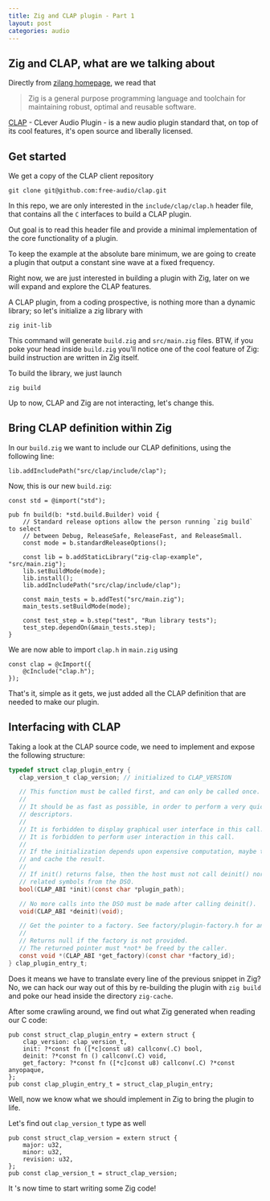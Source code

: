 ```yaml
---
title: Zig and CLAP plugin - Part 1
layout: post
categories: audio
---
```



## Zig and CLAP, what are we talking about


Directly from [zilang homepage](https://ziglang.org), we read that 

> Zig is a general purpose programming language and toolchain for maintaining robust, optimal and reusable software.

[CLAP](https://github.com/free-audio/clap) - CLever Audio Plugin - is a new audio plugin standard that, on top of its cool features, it's open source and liberally licensed.

## Get started

We get a copy of the CLAP client repository 

```
git clone git@github.com:free-audio/clap.git
```

In this repo, we are only interested in the `include/clap/clap.h` header file, that contains all the `C` interfaces to build a CLAP plugin.

Out goal is to read this header file and provide a minimal implementation of the core functionality of a plugin.

To keep the example at the absolute bare minimum, we are going to create a plugin that output a constant sine wave at a fixed frequency.

Right now, we are just interested in building a plugin with Zig, later on we will expand and explore the CLAP features.

A CLAP plugin, from a coding prospective, is nothing more than a dynamic library; so let's initialize a zig library with

```
zig init-lib
```

This command will generate `build.zig` and `src/main.zig` files. BTW, if you poke your head inside `build.zig` you'll notice one of the cool feature of Zig: build instruction are written in Zig itself.

To build the library, we just launch

```
zig build
```

Up to now, CLAP and Zig are not interacting, let's change this.

## Bring CLAP definition within Zig

In our `build.zig` we want to include our CLAP definitions, using the following line:
```zig
lib.addIncludePath("src/clap/include/clap");
```

Now, this is our new `build.zig`:

```zig
const std = @import("std");

pub fn build(b: *std.build.Builder) void {
    // Standard release options allow the person running `zig build` to select
    // between Debug, ReleaseSafe, ReleaseFast, and ReleaseSmall.
    const mode = b.standardReleaseOptions();

    const lib = b.addStaticLibrary("zig-clap-example", "src/main.zig");
    lib.setBuildMode(mode);
    lib.install();
    lib.addIncludePath("src/clap/include/clap");

    const main_tests = b.addTest("src/main.zig");
    main_tests.setBuildMode(mode);

    const test_step = b.step("test", "Run library tests");
    test_step.dependOn(&main_tests.step);
}
```

We are now able to import `clap.h` in `main.zig` using 

```
const clap = @cImport({
    @cInclude("clap.h");
});
```
That's it, simple as it gets, we just added all the CLAP definition that are needed to make our plugin.

## Interfacing with CLAP

Taking a look at the CLAP source code, we need to implement and expose the following structure:

```c
typedef struct clap_plugin_entry {
   clap_version_t clap_version; // initialized to CLAP_VERSION

   // This function must be called first, and can only be called once.
   //
   // It should be as fast as possible, in order to perform a very quick scan of the plugin
   // descriptors.
   //
   // It is forbidden to display graphical user interface in this call.
   // It is forbidden to perform user interaction in this call.
   //
   // If the initialization depends upon expensive computation, maybe try to do them ahead of time
   // and cache the result.
   //
   // If init() returns false, then the host must not call deinit() nor any other clap
   // related symbols from the DSO.
   bool(CLAP_ABI *init)(const char *plugin_path);

   // No more calls into the DSO must be made after calling deinit().
   void(CLAP_ABI *deinit)(void);

   // Get the pointer to a factory. See factory/plugin-factory.h for an example.
   //
   // Returns null if the factory is not provided.
   // The returned pointer must *not* be freed by the caller.
   const void *(CLAP_ABI *get_factory)(const char *factory_id);
} clap_plugin_entry_t;
```

Does it means we have to translate every line of the previous snippet in Zig? 
No, we can hack our way out of this by re-building the plugin with `zig build` and poke our head inside the directory `zig-cache`.

After some crawling around, we find out what Zig generated when reading our C code:

```zig
pub const struct_clap_plugin_entry = extern struct {
    clap_version: clap_version_t,
    init: ?*const fn ([*c]const u8) callconv(.C) bool,
    deinit: ?*const fn () callconv(.C) void,
    get_factory: ?*const fn ([*c]const u8) callconv(.C) ?*const anyopaque,
};
pub const clap_plugin_entry_t = struct_clap_plugin_entry;
```

Well, now we know what we should implement in Zig to bring the plugin to life.

Let's find out `clap_version_t` type as well

```zig
pub const struct_clap_version = extern struct {
    major: u32,
    minor: u32,
    revision: u32,
};
pub const clap_version_t = struct_clap_version;
```

It 's now time to start writing some Zig code!
